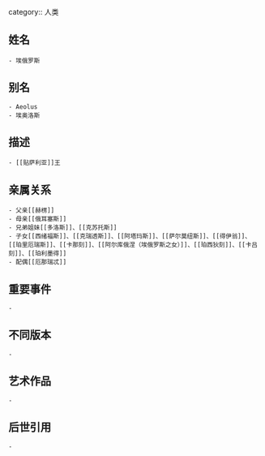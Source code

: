 category:: 人类
## 姓名
	- 埃俄罗斯
## 别名
	- Aeolus
	- 埃奥洛斯
## 描述
	- [[贴萨利亚]]王
## 亲属关系
	- 父亲[[赫楞]]
	- 母亲[[俄耳塞斯]]
	- 兄弟姐妹[[多洛斯]]、[[克苏托斯]]
	- 子女[[西绪福斯]]、[[克瑞透斯]]、[[阿塔玛斯]]、[[萨尔莫纽斯]]、[[得伊翁]]、[[珀里厄瑞斯]]、[[卡那刻]]、[[阿尔库俄涅（埃俄罗斯之女）]]、[[珀西狄刻]]、[[卡吕刻]]、[[珀利墨得]]
	- 配偶[[厄那瑞忒]]
## 重要事件
	-
## 不同版本
	-
## 艺术作品
	-
## 后世引用
	-
